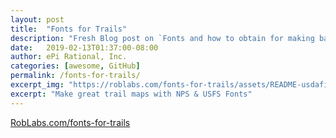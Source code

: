 ```yaml
---
layout: post
title:  "Fonts for Trails"
description: "Fresh Blog post on `Fonts and how to obtain for making backcountry maps.`"
date:   2019-02-13T01:37:00-08:00
author: ePi Rational, Inc.
categories: [awesome, GitHub]
permalink: /fonts-for-trails/
excerpt_img: "https://roblabs.com/fonts-for-trails/assets/README-usdafix3.png"
excerpt: "Make great trail maps with NPS & USFS Fonts"
---
```



[RobLabs.com/fonts-for-trails](https://RobLabs.com/fonts-for-trails/)
